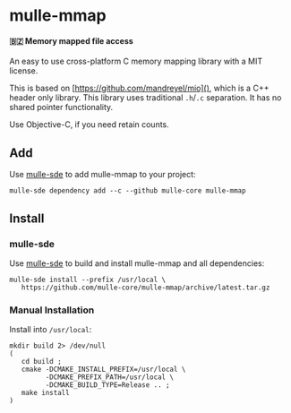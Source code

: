 # mulle-mmap

#### 🇧🇿 Memory mapped file access

An easy to use cross-platform C memory mapping library with a MIT license.

This is based on [https://github.com/mandreyel/mio](), which is a C++ header
only library. This library uses traditional `.h`/`.c` separation.
It has no shared pointer functionality.

Use Objective-C, if you need retain counts.


## Add 

Use [mulle-sde](//github.com/mulle-sde) to add mulle-mmap to your project:

```
mulle-sde dependency add --c --github mulle-core mulle-mmap
```

## Install

### mulle-sde

Use [mulle-sde](//github.com/mulle-sde) to build and install mulle-mmap and all dependencies:

```
mulle-sde install --prefix /usr/local \
   https://github.com/mulle-core/mulle-mmap/archive/latest.tar.gz
```

### Manual Installation

Install into `/usr/local`:

```
mkdir build 2> /dev/null
(
   cd build ;
   cmake -DCMAKE_INSTALL_PREFIX=/usr/local \
         -DCMAKE_PREFIX_PATH=/usr/local \
         -DCMAKE_BUILD_TYPE=Release .. ;
   make install
)
```

